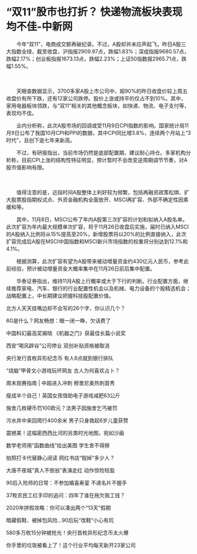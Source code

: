 # “双11”股市也打折？ 快递物流板块表现均不佳-中新网

　　今年“双11”，电商成交额再破纪录。不过，A股却并未应声起飞，昨日A股三大指数全绿，截至收盘，沪指报2909.97点，跌幅1.83%；深成指报9680.57点，跌幅2.17%；创业板指报1673.13点，跌幅2.23%；上证50指数报2965.71点，跌幅1.55%。

　　

　　天眼查数据显示，3700多家A股上市公司中，超90%的昨日收盘价较上周五收盘价有所下跌，还有12家公司跌停。股价上涨或持平的仅占不到10%。其中，家用电器板块领跌，与“双11”相关的其他概念板块，如快递、物流、电子支付等，表现均不佳。

　　业内分析称，此次A股市场的回调或受11月9日CPI指数的影响。国家统计局11月9日公布了我国10月CPI和PPI的数据，其中CPI同比增3.8%，连续两个月站上“3时代”，且创下逾七年来新高。

　　不过，有研报指出，当前市场仍然是底部配置期，建议耐心持仓。多家机构分析称，目前CPI上涨的结构性特征明显，预计暂时不会改变逆周期调节节奏，对A股市值影响有限。

　　

　　值得注意的是，近段时间A股整体上利好较为频繁，包括再融资政策松绑、扩大股票股指期权试点、外资金融机构全面放开、MSCI再扩容、外部不确定性因素缓和等。

　　其中，11月8日，MSCI公布了年内A股第三次扩容的计划和拟纳入A股名单。此次扩容为年内最大规模单次扩容，将于11月26日收盘后实施，届时已纳入MSCI的A股纳入比例将从15%提高至20%，新增股票将以20%的比例直接纳入，此次扩容完成后A股在MSCI中国指数和MSCI新兴市场指数的权重将分别达到12.1%和4.1%。

　　根据测算，此次扩容有望为A股带来被动增量资金约430亿元人民币，参考此前经验，预计被动增量资金大概率集中在11月26日前后集中配置。

　　华泰证券指出，维持11月A股上行概率或大于下行的判断。行业配置方面，继续推荐家电、汽车、银行的行业配置性机会以及机械、电力设备的个股精选机会；战略配置上，中长期建议把握科技股配置价值。

北方人天天挂嘴边却不会写的26个字，你认识几个？

6G是什么？网友畅想：眼一闭一睁，欠话费了

中国科幻最高奖揭晓 《机器之门》获最佳长篇小说奖

西安“喝风辟谷”公司停业 双创补贴资格被取消

央行发行首枚异形纪念币 有人6点就到银行排队

“烧脑”甲骨文小游戏玩坏网友 古人为何喜欢占卜？

周末观赛指南 | 中超进入冲刺 穆里尼奥热刺首秀

瘦成半个自己！英国女孩借助电子游戏减肥63公斤

施舍几枚硬币罚100欧元？法男子因施舍乞丐被罚

污水井中来回爬行400余米 男子只身救起6岁儿童获赞

震撼美！这幅密西西比河的另类时光地图，宛如沙画

数学老师用“函数曲线”绘出美图 学生舍不得擦

拍照打卡代替静心阅读 网红书店“毁掉”多少人？

大唐不夜城“真人不倒翁”表演走红 动作惊险轻盈

90后入殓师的日常：不参加婚喜寿宴 不递名片不握手

37枚农民工红手印的追问：四年了谁在拖欠我工钱？

2020年拼假攻略：你可以凑出两个“13天”假期

暗藏假鞋、被掉包风险…90后玩“改鞋”小心有坑

580多万枚15分钟被抢光！央行首枚异形纪念币太火爆

你手里的垃圾被看上了！这个行业平均每天新开23家公司
